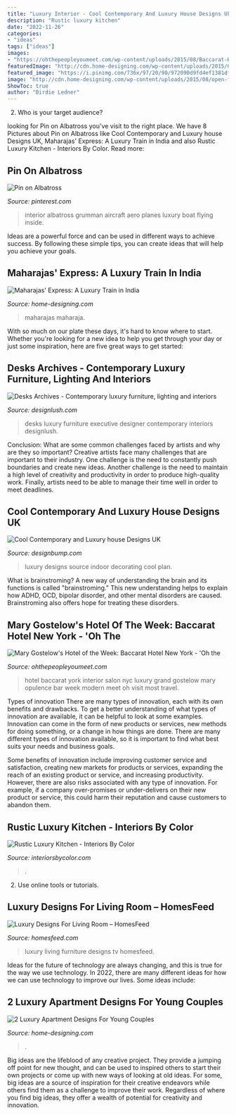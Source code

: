 ```yaml
---
title: "Luxury Interior - Cool Contemporary And Luxury House Designs Uk"
description: "Rustic luxury kitchen"
date: "2022-11-26"
categories:
- "ideas"
tags: ["ideas"]
images:
- "https://ohthepeopleyoumeet.com/wp-content/uploads/2015/08/Baccarat-Hotel-NYC-2015-5.jpg"
featuredImage: "http://cdn.home-designing.com/wp-content/uploads/2015/08/open-floor-plan-1024x576.jpg"
featured_image: "https://i.pinimg.com/736x/97/20/90/972090d9fd4ef1381dfb183e8ff3af6a--aero-interior.jpg"
image: "http://cdn.home-designing.com/wp-content/uploads/2015/08/open-floor-plan-1024x576.jpg"
ShowToc: true
author: "Birdie Ledner"
---
```



2. Who is your target audience?

	

		
looking for Pin on Albatross you've visit to the right place. We have 8 Pictures about Pin on Albatross like Cool Contemporary and Luxury house Designs UK, Maharajas&#039; Express: A Luxury Train in India and also Rustic Luxury Kitchen - Interiors By Color. Read more:
		
    
## Pin On Albatross

<img loading=lazy src="https://i.pinimg.com/736x/97/20/90/972090d9fd4ef1381dfb183e8ff3af6a--aero-interior.jpg" onerror="this.onerror=null;this.src='https://tse3.mm.bing.net/th?id=OIP.O7Y4GjroTCWHuLqKPNohDQHaEJ&amp;pid=15.1';" alt="Pin on Albatross">

_Source: pinterest.com_

>interior albatross grumman aircraft aero planes luxury boat flying inside. 

	

Ideas are a powerful force and can be used in different ways to achieve success. By following these simple tips, you can create ideas that will help you achieve your goals.

    
## Maharajas&#039; Express: A Luxury Train In India

<img loading=lazy src="http://cdn.home-designing.com/wp-content/uploads/2011/09/maharaja-double-bed-room.jpg" onerror="this.onerror=null;this.src='https://tse2.mm.bing.net/th?id=OIP.JU19sUdtkaqg-I6elvyoAQHaG7&amp;pid=15.1';" alt="Maharajas&#039; Express: A Luxury Train in India">

_Source: home-designing.com_

>maharajas maharaja. 

	

With so much on our plate these days, it's hard to know where to start. Whether you're looking for a new idea to help you get through your day or just some inspiration, here are five great ways to get started: 

    
## Desks Archives - Contemporary Luxury Furniture, Lighting And Interiors

<img loading=lazy src="https://designlush.com/wp-content/uploads/2015/09/Uli-Woody-Desk2.jpg" onerror="this.onerror=null;this.src='https://tse4.mm.bing.net/th?id=OIP.gtksqDp8v3nzZNl5-n8qoAHaFP&amp;pid=15.1';" alt="Desks Archives - Contemporary luxury furniture, lighting and interiors">

_Source: designlush.com_

>desks luxury furniture executive designer contemporary interiors designlush. 

	

Conclusion: What are some common challenges faced by artists and why are they so important?
Creative artists face many challenges that are important to their industry. One challenge is the need to constantly push boundaries and create new ideas. Another challenge is the need to maintain a high level of creativity and productivity in order to produce high-quality work. Finally, artists need to be able to manage their time well in order to meet deadlines.

    
## Cool Contemporary And Luxury House Designs UK

<img loading=lazy src="https://cdn.designbump.com/wp-content/uploads/2015/11/open-plan-house-with-an-indoor-swimming-pool.jpg" onerror="this.onerror=null;this.src='https://tse4.mm.bing.net/th?id=OIP.qkwOsSYJOmyZf8c0OavkAQHaLG&amp;pid=15.1';" alt="Cool Contemporary and Luxury house Designs UK">

_Source: designbump.com_

>luxury designs source indoor decorating cool plan. 

	

What is brainstroming?
A new way of understanding the brain and its functions is called "brainstroming." This new understanding helps to explain how ADHD, OCD, bipolar disorder, and other mental disorders are caused. Brainstroming also offers hope for treating these disorders.

    
## Mary Gostelow&#039;s Hotel Of The Week: Baccarat Hotel New York - &#039;Oh The

<img loading=lazy src="https://ohthepeopleyoumeet.com/wp-content/uploads/2015/08/Baccarat-Hotel-NYC-2015-5.jpg" onerror="this.onerror=null;this.src='https://tse1.mm.bing.net/th?id=OIP.ZkeYIh52jPMozJx44B2bMAHaKJ&amp;pid=15.1';" alt="Mary Gostelow&#039;s Hotel of the Week: Baccarat Hotel New York - &#039;Oh the">

_Source: ohthepeopleyoumeet.com_

>hotel baccarat york interior salon nyc luxury grand gostelow mary opulence bar week modern meet oh visit most travel. 

	

Types of innovation
There are many types of innovation, each with its own benefits and drawbacks. To get a better understanding of what types of innovation are available, it can be helpful to look at some examples. 
Innovation can come in the form of new products or services, new methods for doing something, or a change in how things are done. There are many different types of innovation available, so it is important to find what best suits your needs and business goals. 

Some benefits of innovation include improving customer service and satisfaction, creating new markets for products or services, expanding the reach of an existing product or service, and increasing productivity. However, there are also risks associated with any type of innovation. For example, if a company over-promises or under-delivers on their new product or service, this could harm their reputation and cause customers to abandon them.

    
## Rustic Luxury Kitchen - Interiors By Color

<img loading=lazy src="https://www.interiorsbycolor.com/wp-content/uploads/2013/10/luxury-rustic-kitchen-interior-design.jpg" onerror="this.onerror=null;this.src='https://tse1.mm.bing.net/th?id=OIP.01Gtv5B7S6wTBs6IJC7jLQHaE7&amp;pid=15.1';" alt="Rustic Luxury Kitchen - Interiors By Color">

_Source: interiorsbycolor.com_

>. 

	

2. Use online tools or tutorials.

    
## Luxury Designs For Living Room – HomesFeed

<img loading=lazy src="https://homesfeed.com/wp-content/uploads/2015/10/Luxury-Home-In-Living-Room-With-Decorative-Furniture-Best-Chandelier-Large-Curtains-And-Modern-TV.jpg" onerror="this.onerror=null;this.src='https://tse3.mm.bing.net/th?id=OIP.Wmm45n3SQ5IMnEjVKjl-gQHaGK&amp;pid=15.1';" alt="Luxury Designs For Living Room – HomesFeed">

_Source: homesfeed.com_

>luxury living furniture designs tv homesfeed. 

	

Ideas for the future of technology are always changing, and this is true for the way we use technology. In 2022, there are many different ideas for how we can use technology to improve our lives. Some ideas include: 

    
## 2 Luxury Apartment Designs For Young Couples

<img loading=lazy src="http://cdn.home-designing.com/wp-content/uploads/2015/08/open-floor-plan-1024x576.jpg" onerror="this.onerror=null;this.src='https://tse3.mm.bing.net/th?id=OIP.vOWhUJiX0xWz1E2L9jv9CwHaEK&amp;pid=15.1';" alt="2 Luxury Apartment Designs For Young Couples">

_Source: home-designing.com_

>. 

	

Big ideas are the lifeblood of any creative project. They provide a jumping off point for new thought, and can be used to inspired others to start their own projects or come up with new ways of looking at old ideas. For some, big ideas are a source of inspiration for their creative endeavors while others find them as a challenge to improve their work. Regardless of where you find big ideas, they offer a wealth of potential for creativity and innovation.

